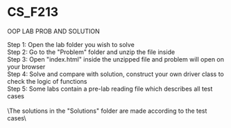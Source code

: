 # CS_F213
OOP LAB PROB AND SOLUTION 

Step 1: Open the lab folder you wish to solve <br/>
Step 2: Go to the "Problem" folder and unzip the file inside <br/>
Step 3: Open "index.html" inside the unzipped file and problem will open on your browser <br/>
Step 4: Solve and compare with solution, construct your own driver class to check the logic of functions <br/>
Step 5: Some labs contain a pre-lab reading file which describes all test cases <br/>
 <br/>
\\The solutions in the "Solutions" folder are made according to the test cases\\
